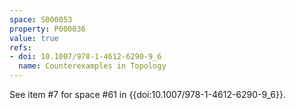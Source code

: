 ```yaml
---
space: S000053
property: P000036
value: true
refs:
- doi: 10.1007/978-1-4612-6290-9_6
  name: Counterexamples in Topology
---
```


See item #7 for space #61 in {{doi:10.1007/978-1-4612-6290-9_6}}.
